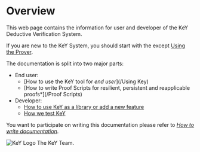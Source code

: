 # Overview

This web page contains the information for user and developer of the KeY
Deductive Verification System.

If you are new to the KeY System, you should start with the except [Using the Prover](UsingKeyBook).


The documentation is split into two major parts:

* End user: 
    * [How to use the KeY tool for *end user*](/Using Key)
    * [How to write Proof Scripts for resilient, persistent and reapplicable proofs*](/Proof Scripts)
* Developer:
    * [How to use KeY as a library or add a new feature](Development)
    * [How we test KeY](Testing)
  

You want to participate on writing this documentation please refer to [*How to
write documentation*](howtodoc/).



![KeY Logo](https://git.key-project.org/uploads/-/system/appearance/logo/1/key-color.png)
The KeY Team.

